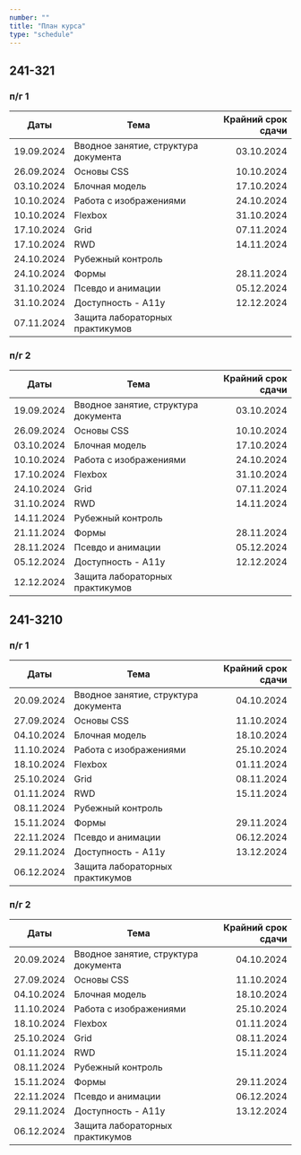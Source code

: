 ```yaml
---
number: ""
title: "План курса"
type: "schedule"
---
```


## 241-321

### п/г 1

| Даты       | Тема                                    | Крайний срок сдачи |
|------------|-----------------------------------------|-------------------:|
| 19.09.2024 | Вводное занятие,  структура   документа |         03.10.2024 |
| 26.09.2024 | Основы CSS                              |         10.10.2024 |
| 03.10.2024 | Блочная модель                          |         17.10.2024 |
| 10.10.2024 | Работа с изображениями                  |         24.10.2024 |
| 10.10.2024 | Flexbox                                 |         31.10.2024 |
| 17.10.2024 | Grid                                    |         07.11.2024 |
| 17.10.2024 | RWD                                     |         14.11.2024 |
| 24.10.2024 | Рубежный контроль                       |                    |
| 24.10.2024 | Формы                                   |         28.11.2024 |
| 31.10.2024 | Псевдо и анимации                       |         05.12.2024 |
| 31.10.2024 | Доступность - A11y                      |         12.12.2024 |
| 07.11.2024 | Защита лабораторных практикумов         |                    |

### п/г 2

| Даты       | Тема                                    | Крайний срок сдачи |
|------------|-----------------------------------------|-------------------:|
| 19.09.2024 | Вводное занятие,  структура   документа |         03.10.2024 |
| 26.09.2024 | Основы CSS                              |         10.10.2024 |
| 03.10.2024 | Блочная модель                          |         17.10.2024 |
| 10.10.2024 | Работа с изображениями                  |         24.10.2024 |
| 17.10.2024 | Flexbox                                 |         31.10.2024 |
| 24.10.2024 | Grid                                    |         07.11.2024 |
| 31.10.2024 | RWD                                     |         14.11.2024 |
| 14.11.2024 | Рубежный контроль                       |                    |
| 21.11.2024 | Формы                                   |         28.11.2024 |
| 28.11.2024 | Псевдо и анимации                       |         05.12.2024 |
| 05.12.2024 | Доступность - A11y                      |         12.12.2024 |
| 12.12.2024 | Защита лабораторных практикумов         |                    |

## 241-3210

### п/г 1

| Даты       | Тема                                    | Крайний срок сдачи |
|------------|-----------------------------------------|-------------------:|
| 20.09.2024 | Вводное занятие,  структура   документа |         04.10.2024 |
| 27.09.2024 | Основы CSS                              |         11.10.2024 |
| 04.10.2024 | Блочная модель                          |         18.10.2024 |
| 11.10.2024 | Работа с изображениями                  |         25.10.2024 |
| 18.10.2024 | Flexbox                                 |         01.11.2024 |
| 25.10.2024 | Grid                                    |         08.11.2024 |
| 01.11.2024 | RWD                                     |         15.11.2024 |
| 08.11.2024 | Рубежный контроль                       |                    |
| 15.11.2024 | Формы                                   |         29.11.2024 |
| 22.11.2024 | Псевдо и анимации                       |         06.12.2024 |
| 29.11.2024 | Доступность - A11y                      |         13.12.2024 |
| 06.12.2024 | Защита лабораторных практикумов         |                    |

### п/г 2

| Даты       | Тема                                    | Крайний срок сдачи |
|------------|-----------------------------------------|-------------------:|
| 20.09.2024 | Вводное занятие,  структура   документа |         04.10.2024 |
| 27.09.2024 | Основы CSS                              |         11.10.2024 |
| 04.10.2024 | Блочная модель                          |         18.10.2024 |
| 11.10.2024 | Работа с изображениями                  |         25.10.2024 |
| 18.10.2024 | Flexbox                                 |         01.11.2024 |
| 25.10.2024 | Grid                                    |         08.11.2024 |
| 01.11.2024 | RWD                                     |         15.11.2024 |
| 08.11.2024 | Рубежный контроль                       |                    |
| 15.11.2024 | Формы                                   |         29.11.2024 |
| 22.11.2024 | Псевдо и анимации                       |         06.12.2024 |
| 29.11.2024 | Доступность - A11y                      |         13.12.2024 |
| 06.12.2024 | Защита лабораторных практикумов         |                    |